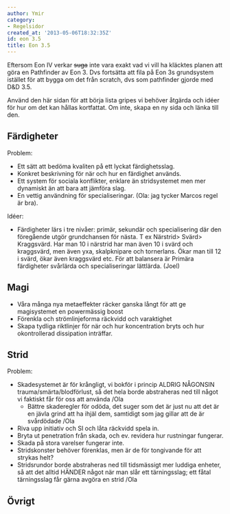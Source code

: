 ```yaml
---
author: Ymir
category:
- Regelsidor
created_at: '2013-05-06T18:32:35Z'
id: eon 3.5
title: Eon 3.5
---
```

Eftersom Eon IV verkar ~~suga~~ inte vara exakt vad vi vill ha kläcktes planen att göra en Pathfinder av Eon 3. Dvs fortsätta att fila på Eon 3s grundsystem istället för att bygga om det från scratch, dvs som pathfinder gjorde med D&D 3.5.

Använd den här sidan för att börja lista gripes vi behöver åtgärda och idéer för hur om det kan hållas kortfattat. Om inte, skapa en ny sida och länka till den.

## Färdigheter

Problem:

-   Ett sätt att bedöma kvaliten på ett lyckat färdighetsslag.
-   Konkret beskrivning för när och hur en färdighet används.
-   Ett system för sociala konflikter, enklare än stridsystemet men mer dynamiskt än att bara att jämföra slag.
-   En vettig användning för specialiseringar. (Ola: jag tycker Marcos regel är bra).

Idéer:

-   Färdigheter lärs i tre nivåer: primär, sekundär och specialisering där den föregående utgör grundchansen för nästa. T ex Närstrid&gt; Svärd&gt; Kraggsvärd. Har man 10 i närstrid har man även 10 i svärd och kraggsvärd, men även yxa, skalpknipare och tornerlans. Ökar man till 12 i svärd, ökar även kraggsvärd etc. För att balansera är Primära färdigheter svårlärda och specialiseringar lättlärda. (Joel)

## Magi

-   Våra många nya metaeffekter räcker ganska långt för att ge magisystemet en powermässig boost
-   Förenkla och strömlinjeforma räckvidd och varaktighet
-   Skapa tydliga riktlinjer för när och hur koncentration bryts och hur okontrollerad dissipation inträffar.

## Strid

Problem:

-   Skadesystemet är för krångligt, vi bokför i princip ALDRIG NÅGONSIN trauma/smärta/blodförlust, så det hela borde abstraheras ned till något vi faktiskt får för oss att använda /Ola
    -   Bättre skaderegler för odöda, det suger som det är just nu att det är en jävla grind att ha ihjäl dem, samtidigt som jag gillar att de är svårdödade /Ola
-   Riva upp initiativ och SI och låta räckvidd spela in.
-   Bryta ut penetration från skada, och ev. revidera hur rustningar fungerar.
-   Skada på stora varelser fungerar inte.
-   Stridskonster behöver förenklas, men är de för tongivande för att strykas helt?
-   Stridsrundor borde abstraheras ned till tidsmässigt mer luddiga enheter, så att det alltid HÄNDER något när man slår ett tärningsslag; ett fåtal tärningsslag får gärna avgöra en strid /Ola

## Övrigt